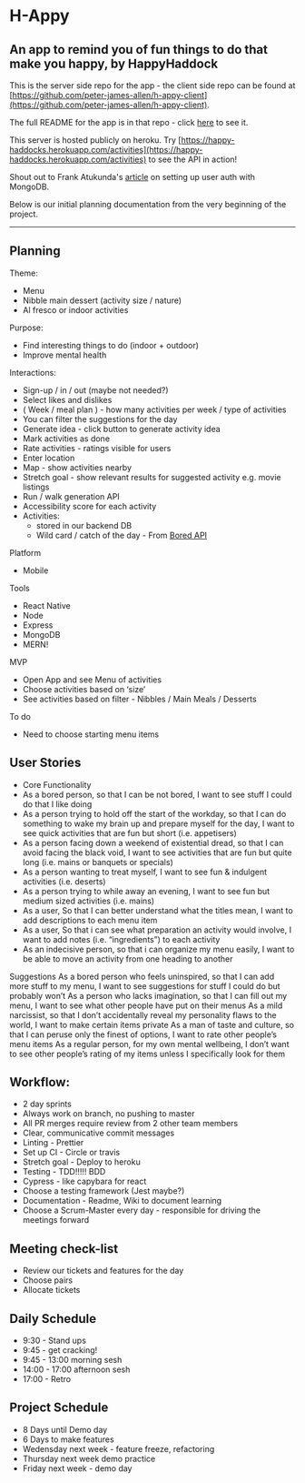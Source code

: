 # H-Appy

## An app to remind you of fun things to do that make you happy, by HappyHaddock

This is the server side repo for the app - the client side repo can be found at [https://github.com/peter-james-allen/h-appy-client](https://github.com/peter-james-allen/h-appy-client).

The full README for the app is in that repo - click [here](https://github.com/peter-james-allen/h-appy-client/blob/main/README.md) to see it.

This server is hosted publicly on heroku. Try [https://happy-haddocks.herokuapp.com/activities](https://happy-haddocks.herokuapp.com/activities) to see the API in action!

Shout out to Frank Atukunda's [article](https://medium.com/swlh/jwt-authentication-authorization-in-nodejs-express-mongodb-rest-apis-2019-ad14ec818122) on setting up user auth with MongoDB. 

Below is our initial planning documentation from the very beginning of the project.

---

## Planning

Theme:

- Menu
- Nibble main dessert (activity size / nature)
- Al fresco or indoor activities

Purpose:

- Find interesting things to do (indoor + outdoor)
- Improve mental health

Interactions:

- Sign-up / in / out (maybe not needed?)
- Select likes and dislikes
- ( Week / meal plan ) - how many activities per week / type of activities
- You can filter the suggestions for the day
- Generate idea - click button to generate activity idea
- Mark activities as done
- Rate activities - ratings visible for users
- Enter location
- Map - show activities nearby
- Stretch goal - show relevant results for suggested activity e.g. movie listings
- Run / walk generation API
- Accessibility score for each activity
- Activities:
  - stored in our backend DB
  - Wild card / catch of the day - From [Bored API](https://www.boredapi.com/documentation#endpoints-key)

Platform

- Mobile

Tools

- React Native
- Node
- Express
- MongoDB
- MERN!

MVP

- Open App and see Menu of activities
- Choose activities based on ‘size’
- See activities based on filter - Nibbles / Main Meals / Desserts

To do

- Need to choose starting menu items

## User Stories

- Core Functionality
- As a bored person, so that I can be not bored, I want to see stuff I could do that I like doing
- As a person trying to hold off the start of the workday, so that I can do something to wake my brain up and prepare myself for the day, I want to see quick activities that are fun but short (i.e. appetisers)
- As a person facing down a weekend of existential dread, so that I can avoid facing the black void, I want to see activities that are fun but quite long (i.e. mains or banquets or specials)
- As a person wanting to treat myself, I want to see fun & indulgent activities (i.e. deserts)
- As a person trying to while away an evening, I want to see fun but medium sized activities (i.e. mains)
- As a user, So that I can better understand what the titles mean, I want to add descriptions to each menu item
- As a user, So that i can see what preparation an activity would involve, I want to add notes (i.e. “ingredients”) to each activity
- As an indecisive person, so that i can organize my menu easily, I want to be able to move an activity from one heading to another

Suggestions
As a bored person who feels uninspired, so that I can add more stuff to my menu, I want to see suggestions for stuff I could do but probably won’t
As a person who lacks imagination, so that I can fill out my menu, I want to see what other people have put on their menus
As a mild narcissist, so that I don’t accidentally reveal my personality flaws to the world, I want to make certain items private
As a man of taste and culture, so that I can peruse only the finest of options, I want to rate other people’s menu items
As a regular person, for my own mental wellbeing, I don’t want to see other people’s rating of my items unless I specifically look for them

## Workflow:

- 2 day sprints
- Always work on branch, no pushing to master
- All PR merges require review from 2 other team members
- Clear, communicative commit messages
- Linting - Prettier
- Set up CI - Circle or travis
- Stretch goal - Deploy to heroku
- Testing - TDD!!!!! BDD
- Cypress - like capybara for react
- Choose a testing framework (Jest maybe?)
- Documentation - Readme, Wiki to document learning
- Choose a Scrum-Master every day - responsible for driving the meetings forward

## Meeting check-list

- Review our tickets and features for the day
- Choose pairs
- Allocate tickets

## Daily Schedule

- 9:30 - Stand ups
- 9:45 - get cracking!
- 9:45 - 13:00 morning sesh
- 14:00 - 17:00 afternoon sesh
- 17:00 - Retro

## Project Schedule

- 8 Days until Demo day
- 6 Days to make features
- Wedensday next week - feature freeze, refactoring
- Thursday next week demo practice
- Friday next week - demo day
